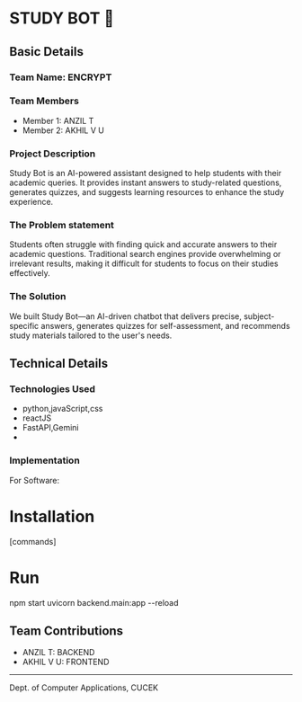 # STUDY BOT  🎯


## Basic Details
### Team Name: ENCRYPT


### Team Members
- Member 1: ANZIL T 
- Member 2: AKHIL V U 

### Project Description
Study Bot is an AI-powered assistant designed to help students with their academic queries. It provides instant answers to study-related questions, generates quizzes, and suggests learning resources to enhance the study experience.

### The Problem statement
Students often struggle with finding quick and accurate answers to their academic questions. Traditional search engines provide overwhelming or irrelevant results, making it difficult for students to focus on their studies effectively. 

### The Solution
We built Study Bot—an AI-driven chatbot that delivers precise, subject-specific answers, generates quizzes for self-assessment, and recommends study materials tailored to the user's needs.

## Technical Details
### Technologies Used

- python,javaScript,css
- reactJS
- FastAPI,Gemini
- 

### Implementation
For Software:
# Installation
[commands]

# Run
npm start
uvicorn backend.main:app --reload

## Team Contributions
- ANZIL T: BACKEND
- AKHIL V U: FRONTEND
---
Dept. of Computer Applications, CUCEK
